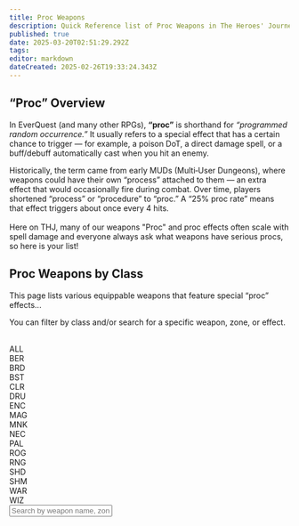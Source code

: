 ```yaml
---
title: Proc Weapons
description: Quick Reference list of Proc Weapons in The Heroes' Journey
published: true
date: 2025-03-20T02:51:29.292Z
tags: 
editor: markdown
dateCreated: 2025-02-26T19:33:24.343Z
---
```


<!-- “Proc Weapons by Class” Page -->
<div class="proc-weapons-page">
  <!-- Hero / Banner area with background -->
  <div class="proc-intro">
    <!-- A semi-transparent overlay (optional) -->
    <div class="proc-intro-overlay"></div>
    <!-- The content container -->
    <div class="proc-intro-content">
      <h2>“Proc” Overview</h2>
      <p>
        In EverQuest (and many other RPGs), <strong>“proc”</strong> is shorthand for 
        <em>“programmed random occurrence.”</em> It usually refers to 
        a special effect that has a certain chance to trigger — for example, 
        a poison DoT, a direct damage spell, or a buff/debuff 
        automatically cast when you hit an enemy.
      </p>
      <p>
        Historically, the term came from early MUDs (Multi‐User Dungeons), 
        where weapons could have their own “process” attached to them — 
        an extra effect that would occasionally fire during combat. Over time, 
        players shortened “process” or “procedure” to “proc.” 
        A “25% proc rate” means that effect triggers about once every 4 hits.<br><br>
				Here on THJ, many of our weapons "Proc" and proc effects often scale with spell damage and everyone always ask what weapons have serious procs, so here is your list!
      </p>
    </div>
  </div>
</div>
  <div class="proc-hero">
    <h2>Proc Weapons by Class</h2>
    <p>This page lists various equippable weapons that feature special “proc” effects...</p>
    <p>You can filter by class and/or search for a specific weapon, zone, or effect.</p><br>
    <!-- Class Buttons Container -->
    <div class="class-buttons">
      <div class="class-button active" data-value="ALL">ALL</div>
      <div class="class-button" data-value="BER">BER</div>
      <div class="class-button" data-value="BRD">BRD</div>
      <div class="class-button" data-value="BST">BST</div>
      <div class="class-button" data-value="CLR">CLR</div>
      <div class="class-button" data-value="DRU">DRU</div>
      <div class="class-button" data-value="ENC">ENC</div>
      <div class="class-button" data-value="MAG">MAG</div>
      <div class="class-button" data-value="MNK">MNK</div>
      <div class="class-button" data-value="NEC">NEC</div>
      <div class="class-button" data-value="PAL">PAL</div>
      <div class="class-button" data-value="ROG">ROG</div>
      <div class="class-button" data-value="RNG">RNG</div>
      <div class="class-button" data-value="SHD">SHD</div>
      <div class="class-button" data-value="SHM">SHM</div>
      <div class="class-button" data-value="WAR">WAR</div>
      <div class="class-button" data-value="WIZ">WIZ</div>
    </div>
    <!-- Search bar -->
    <input type="text" id="searchInput" placeholder="Search by weapon name, zone, or proc effect..." />
  </div>
  <!-- Container where JS will dynamically append proc-weapon cards -->
  <div id="procWeaponsContainer"></div>
</div>
